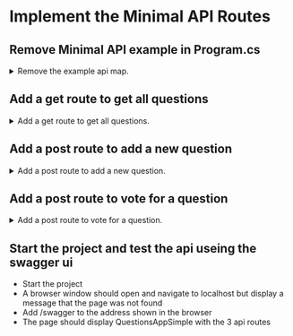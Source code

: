 # Implement the Minimal API Routes

## Remove Minimal API example in Program.cs

<details><summary>Remove the example api map.</summary>

~~~c#
app.MapGet("/", () => "Hello World!");
~~~
</details>

## Add a get route to get all questions

<details><summary>Add a get route to get all questions.</summary>

~~~c#
// API Routes

app.MapGet("api/questions", async (QuestionsContext context)
    => await context.Questions.ToListAsync());
~~~
</details>

## Add a post route to add a new question

<details><summary>Add a post route to add a new question.</summary>

~~~c#
app.MapPost("api/questions/", async (QuestionsContext context, string content) =>
{
    if (string.IsNullOrWhiteSpace(content))
        return Results.BadRequest("The Question Content can not be empty");

    context.Questions.Add(new Question { Content = content });
    await context.SaveChangesAsync();
    return Results.Ok();
});
~~~
</details>

## Add a post route to vote for a question

<details><summary>Add a post route to vote for a question.</summary>

~~~c#
app.MapPost("api/questions/{id:int}/vote", async (QuestionsContext context, int id) =>
{
    var question = await context.Questions.FirstOrDefaultAsync(q => q.Id == id);
    if (question is null)
        return Results.BadRequest("Invalid Question Id");

    question.Votes++;
    await context.SaveChangesAsync();
    return Results.Ok();
});
~~~
</details>

## Start the project and test the api useing the swagger ui

* Start the project
* A browser window should open and navigate to localhost but display a message that the page was not found
* Add /swagger to the address shown in the browser
* The page should display QuestionsAppSimple with the 3 api routes
